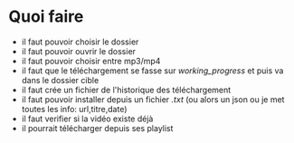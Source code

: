 # Quoi faire

- il faut pouvoir choisir le dossier
- il faut pouvoir ouvrir le dossier
- il faut pouvoir choisir entre mp3/mp4
- il faut que le téléchargement se fasse sur *working_progress* et puis va dans le dossier cible
- il faut crée un fichier de l'historique des téléchargement
- il faut pouvoir installer depuis un fichier *.txt* (ou alors un json ou je met toutes les info: url,titre,date)
- il faut verifier si la vidéo existe déjà
- il pourrait télécharger depuis ses playlist